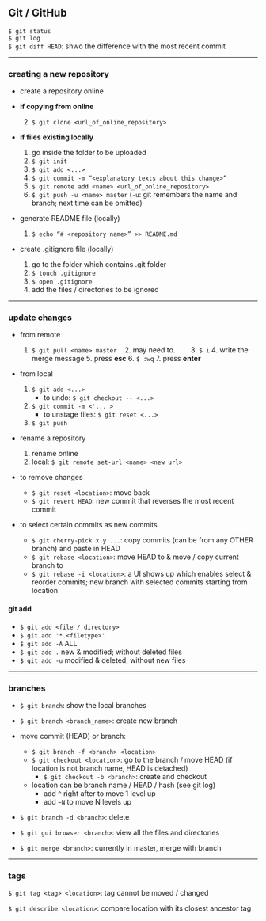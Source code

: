 ## Git / GitHub

`$ git status`  
`$ git log`  
`$ git diff HEAD`: shwo the difference with the most recent commit  

---

### creating a new repository

- create a repository online

- **if copying from online**

    2. `$ git clone <url_of_online_repository>`

- **if files existing locally**

    1. go inside the folder to be uploaded
    2. `$ git init`
    4. `$ git add <...>`
    5. `$ git commit -m “<explanatory texts about this change>”`
    6. `$ git remote add <name> <url_of_online_repository>`
    7. `$ git push -u <name> master` (`-u`: git remembers the name and branch; next time can be omitted)

- generate README file (locally)
    1. `$ echo “# <repository name>” >> README.md`

- create .gitignore file (locally)
    1. go to the folder which contains .git folder
    2. `$ touch .gitignore`
    3. `$ open .gitignore`
    4. add the files / directories to be ignored

---

### update changes

- from remote
    1. `$ git pull <name> master`
    2. may need to. 
        3. `$ i`
        4. write the merge message
        5. press **esc**
        6. `$ :wq`
        7. press **enter**

- from local
    1. `$ git add <...>`
        * to undo: `$ git checkout -- <...>`
    2. `$ git commit -m <'...'>`
        * to unstage files: `$ git reset <...>`
    3. `$ git push`

- rename a repository
    1. rename online
    2. local: `$ git remote set-url <name> <new url>`

- to remove changes
    * `$ git reset <location>`: move back
    * `$ git revert HEAD`: new commit that reverses the most recent commit

- to select certain commits as new commits
    * `$ git cherry-pick x y ...`: copy commits (can be from any OTHER branch) and paste in HEAD
    * `$ git rebase <location>`: move HEAD to <location> & move / copy current branch to <location>
    * `$ git rebase -i <location>`: a UI shows up which enables select & reorder commits; new branch with selected commits starting from location

#### git add

* `$ git add <file / directory>`
* `$ git add '*.<filetype>'`
* `$ git add -A` ALL
* `$ git add .` new & modified; without deleted files
* `$ git add -u` modified & deleted; without new files

---

### branches

* `$ git branch`: show the local branches
* `$ git branch <branch_name>`: create new branch

* move commit (HEAD) or branch:
    * `$ git branch -f <branch> <location>`
    * `$ git checkout <location>`: go to the branch / move HEAD (if location is not branch name, HEAD is detached)
        * `$ git checkout -b <branch>`: create and checkout
    * location can be branch name / HEAD / hash (see git log)
        * add `^` right after to move 1 level up
        * add `~N` to move N levels up

* `$ git branch -d <branch>`: delete  

* `$ git gui browser <branch>`: view all the files and directories  

* `$ git merge <branch>`: currently in master, merge with branch

---

### tags

`$ git tag <tag> <location>`: tag cannot be moved / changed

`$ git describe <location>`: compare location with its closest ancestor tag

